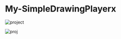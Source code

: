 # My-SimpleDrawingPlayerx
 
 
 ![project](https://raw.githubusercontent.com/MohamedMandouh/Simple-Drawing-Player/master/UML.png)


![proj](https://i.ibb.co/sH3h19c/6p.png)
